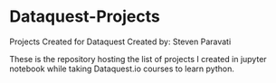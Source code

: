 # Dataquest-Projects
Projects Created for Dataquest
Created by: Steven Paravati

These is the repository hosting the list of projects I created in jupyter notebook while taking Dataquest.io courses to learn python.
